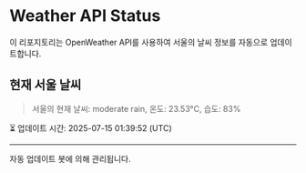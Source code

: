 
# Weather API Status

이 리포지토리는 OpenWeather API를 사용하여 서울의 날씨 정보를 자동으로 업데이트합니다.

## 현재 서울 날씨
> 서울의 현재 날씨: moderate rain, 온도: 23.53°C, 습도: 83%

⏳ 업데이트 시간: 2025-07-15 01:39:52 (UTC)

---
자동 업데이트 봇에 의해 관리됩니다.
